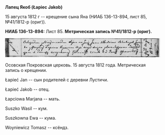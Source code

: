 **Лапец Якоб (Łapiec Jakob)**

15 августа 1812 г -- крещение сына Яна (НИАБ 136-13-894, лист 85,
№41/1812-р (ориг)).

**НИАБ 136-13-894:** Лист 85. **Метрическая запись №41/1812-р (ориг).**

![](./media/71b6bf9e6a6ce0d2441930fcc69b0e146d28d778.png)

Осовская Покровская церковь. 15 августа 1812 года. Метрическая запись о
крещении.

Łapieć Jan -- сын родителей с деревни Лустичи.

Łapieć Jakob -- отец.

Łapciowa Marjana -- мать.

Suszko Wasil -- кум.

Suszkowna Ewa -- кума.

Woyniewicz Tomasz -- ксёндз.

